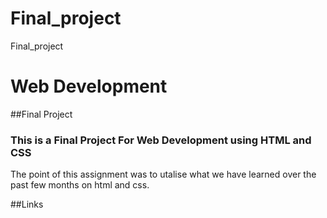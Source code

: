 # Final_project
Final_project

# Web Development

##Final Project
### This is a Final Project For Web Development using HTML and CSS
The point of this assignment was to utalise what we have learned over
the past few months on html and css.

##Links

